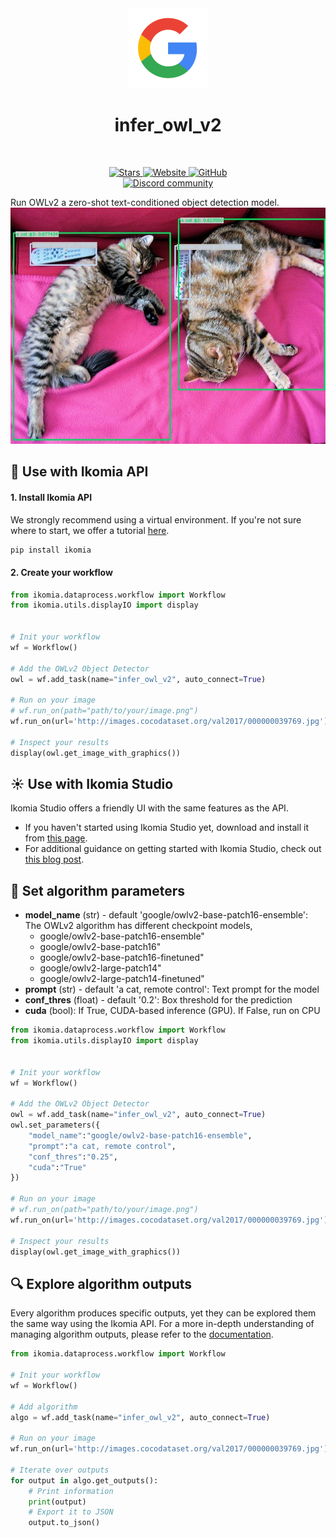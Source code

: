 <div align="center">
  <img src="images/logo.png" alt="Algorithm icon">
  <h1 align="center">infer_owl_v2</h1>
</div>
<br />
<p align="center">
    <a href="https://github.com/Ikomia-hub/infer_owl_v2">
        <img alt="Stars" src="https://img.shields.io/github/stars/Ikomia-hub/infer_owl_v2">
    </a>
    <a href="https://app.ikomia.ai/hub/">
        <img alt="Website" src="https://img.shields.io/website/http/app.ikomia.ai/en.svg?down_color=red&down_message=offline&up_message=online">
    </a>
    <a href="https://github.com/Ikomia-hub/infer_owl_v2/blob/main/LICENSE.md">
        <img alt="GitHub" src="https://img.shields.io/github/license/Ikomia-hub/infer_owl_v2.svg?color=blue">
    </a>    
    <br>
    <a href="https://discord.com/invite/82Tnw9UGGc">
        <img alt="Discord community" src="https://img.shields.io/badge/Discord-white?style=social&logo=discord">
    </a> 
</p>


Run OWLv2 a zero-shot text-conditioned object detection model.
![OWL](https://raw.githubusercontent.com/Ikomia-hub/infer_owl_v2/main/images/output.jpg)

## :rocket: Use with Ikomia API

#### 1. Install Ikomia API

We strongly recommend using a virtual environment. If you're not sure where to start, we offer a tutorial [here](https://www.ikomia.ai/blog/a-step-by-step-guide-to-creating-virtual-environments-in-python).

```sh
pip install ikomia
```

#### 2. Create your workflow

```python
from ikomia.dataprocess.workflow import Workflow
from ikomia.utils.displayIO import display


# Init your workflow
wf = Workflow()    

# Add the OWLv2 Object Detector
owl = wf.add_task(name="infer_owl_v2", auto_connect=True)

# Run on your image  
# wf.run_on(path="path/to/your/image.png")
wf.run_on(url='http://images.cocodataset.org/val2017/000000039769.jpg')

# Inspect your results
display(owl.get_image_with_graphics())
```

## :sunny: Use with Ikomia Studio

Ikomia Studio offers a friendly UI with the same features as the API.
- If you haven't started using Ikomia Studio yet, download and install it from [this page](https://www.ikomia.ai/studio).
- For additional guidance on getting started with Ikomia Studio, check out [this blog post](https://www.ikomia.ai/blog/how-to-get-started-with-ikomia-studio).

## :pencil: Set algorithm parameters
- **model_name** (str) - default 'google/owlv2-base-patch16-ensemble':  The OWLv2 algorithm has different checkpoint models,
    - google/owlv2-base-patch16-ensemble"
    - google/owlv2-base-patch16"
    - google/owlv2-base-patch16-finetuned"
    - google/owlv2-large-patch14"
    - google/owlv2-large-patch14-finetuned"
- **prompt** (str) - default 'a cat, remote control': Text prompt for the model
- **conf_thres** (float) - default '0.2': Box threshold for the prediction‍
- **cuda** (bool): If True, CUDA-based inference (GPU). If False, run on CPU

```python
from ikomia.dataprocess.workflow import Workflow
from ikomia.utils.displayIO import display


# Init your workflow
wf = Workflow()    

# Add the OWLv2 Object Detector
owl = wf.add_task(name="infer_owl_v2", auto_connect=True)
owl.set_parameters({
    "model_name":"google/owlv2-base-patch16-ensemble",
    "prompt":"a cat, remote control",
    "conf_thres":"0.25",
    "cuda":"True"
})

# Run on your image  
# wf.run_on(path="path/to/your/image.png")
wf.run_on(url='http://images.cocodataset.org/val2017/000000039769.jpg')

# Inspect your results
display(owl.get_image_with_graphics())
```

## :mag: Explore algorithm outputs

Every algorithm produces specific outputs, yet they can be explored them the same way using the Ikomia API. For a more in-depth understanding of managing algorithm outputs, please refer to the [documentation](https://ikomia-dev.github.io/python-api-documentation/advanced_guide/IO_management.html).

```python
from ikomia.dataprocess.workflow import Workflow

# Init your workflow
wf = Workflow()

# Add algorithm
algo = wf.add_task(name="infer_owl_v2", auto_connect=True)

# Run on your image  
wf.run_on(url='http://images.cocodataset.org/val2017/000000039769.jpg')

# Iterate over outputs
for output in algo.get_outputs():
    # Print information
    print(output)
    # Export it to JSON
    output.to_json()
```